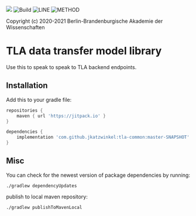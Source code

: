 [![](https://jitpack.io/v/jkatzwinkel/tla-common.svg)](https://jitpack.io/#jkatzwinkel/tla-common)
![Build](https://github.com/JKatzwinkel/tla-common/workflows/Java%20CI/badge.svg)
![LINE](https://img.shields.io/badge/line--coverage-88%25-brightgreen.svg)
![METHOD](https://img.shields.io/badge/method--coverage-84%25-brightgreen.svg)

Copyright (c) 2020-2021 Berlin-Brandenburgische Akademie der Wissenschaften

# TLA data transfer model library

Use this to speak to speak to TLA backend endpoints.

## Installation

Add this to your gradle file:

```groovy
repositories {
    maven { url 'https://jitpack.io' }
}

dependencies {
    implementation 'com.github.jkatzwinkel:tla-common:master-SNAPSHOT'
}
```

## Misc

You can check for the newest version of package dependencies by running:

    ./gradlew dependencyUpdates


publish to local maven repository:

    ./gradlew publishToMavenLocal
